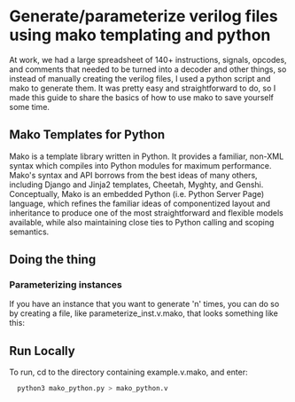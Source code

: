 
# Generate/parameterize verilog files using mako templating and python

At work, we had a large spreadsheet of 140+ instructions, signals, opcodes, and comments that needed to be turned into a decoder and other things, so instead of manually creating the verilog files, I used a python script and mako to generate them. It was pretty easy and straightforward to do, so I made this guide to share the basics of how to use mako to save yourself some time.


## Mako Templates for Python

Mako is a template library written in Python. It provides a familiar, non-XML syntax which compiles into Python modules for maximum performance. Mako's syntax and API borrows from the best ideas of many others, including Django and Jinja2 templates, Cheetah, Myghty, and Genshi. Conceptually, Mako is an embedded Python (i.e. Python Server Page) language, which refines the familiar ideas of componentized layout and inheritance to produce one of the most straightforward and flexible models available, while also maintaining close ties to Python calling and scoping semantics.


## Doing the thing
### Parameterizing instances
If you have an instance that you want to generate 'n' times, you can do so by creating a file, like parameterize_inst.v.mako, that looks something like this:






## Run Locally

To run, cd to the directory containing example.v.mako, and enter:

```bash
  python3 mako_python.py > mako_python.v
```




